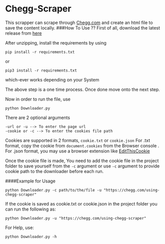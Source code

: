 # Chegg-Scraper

This scrapper can scrape through [Chegg.com](https://www.chegg.com) and create an html file to save the content locally.
###How To Use ??
First of all, download the latest release from [here](https://github.com/ThreeGiantNoobs/chegg-scraper/releases/latest)

After unzipping, install the requirements by using

    pip install -r requirements.txt 
or

    pip3 install -r requirements.txt

which-ever works depending on your System

The above step is a one time process. Once done move onto the next step.

Now in order to run the file, use

    python Downloader.py 

There are 2 optional arguments

    -url or -u --> To enter the page url
    -cookie or -c --> To enter the cookies file path

Cookies are supported in 2 formats, ``cookie.txt`` or ``cookie.json``
For .txt format, copy the cookie from `document.cookies` from the Browser console
. For .json format, you may use a browser extension like [EditThisCookie](https://chrome.google.com/webstore/detail/editthiscookie/fngmhnnpilhplaeedifhccceomclgfbg)

Once the cookie file is made, You need to add the cookie file in the project folder to save yourself from the `-c` argument or use `-c` argument to provide cookie path to the downloader before each run.

####Example for Usage

    python Downloader.py -c path/to/the/file -u "https://chegg.com/using-chegg-scraper"
If the cookie is saved as cookie.txt or cookie.json in the project folder you can run the following as:

    python Downloader.py -u "https://chegg.com/using-chegg-scraper"

For Help, use:

    python Downloader.py -h